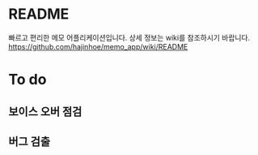 # README
빠르고 편리한 메모 어플리케이션입니다. 상세 정보는 wiki를 참조하시기 바랍니다.
https://github.com/hajinhoe/memo_app/wiki/README

# To do
## 보이스 오버 점검
## 버그 검출
